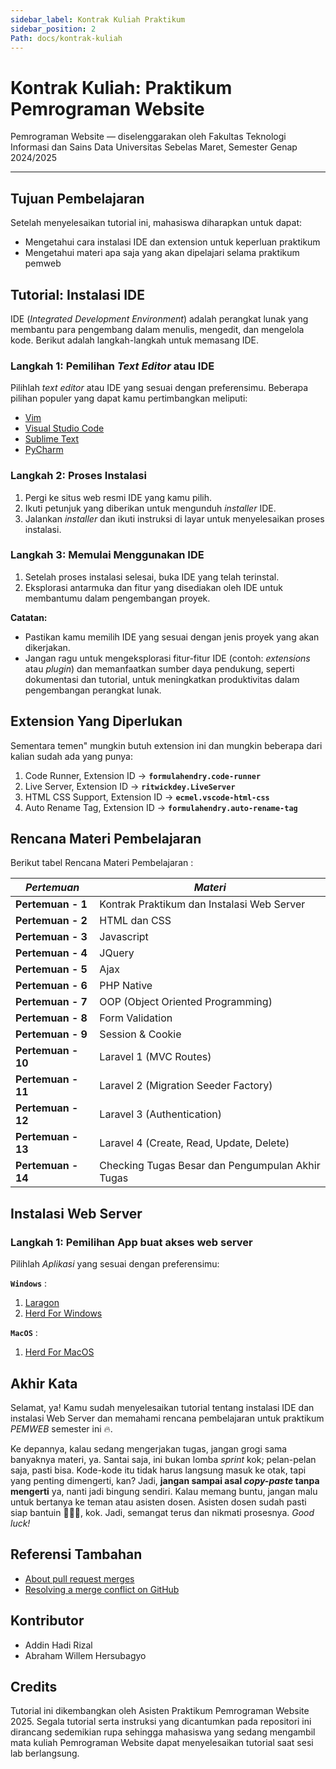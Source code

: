 ```yaml
---
sidebar_label: Kontrak Kuliah Praktikum
sidebar_position: 2
Path: docs/kontrak-kuliah
---
```


# Kontrak Kuliah: Praktikum Pemrograman Website

Pemrograman Website — diselenggarakan oleh Fakultas Teknologi Informasi dan Sains Data Universitas Sebelas Maret, Semester Genap 2024/2025

---

## Tujuan Pembelajaran

Setelah menyelesaikan tutorial ini, mahasiswa diharapkan untuk dapat:

- Mengetahui cara instalasi IDE dan extension untuk keperluan praktikum
- Mengetahui materi apa saja yang akan dipelajari selama praktikum pemweb

## Tutorial: Instalasi IDE

IDE (*Integrated Development Environment*) adalah perangkat lunak yang membantu para pengembang dalam menulis, mengedit, dan mengelola kode. Berikut adalah langkah-langkah untuk memasang IDE.

### Langkah 1: Pemilihan *Text Editor* atau IDE

Pilihlah *text editor* atau IDE yang sesuai dengan preferensimu. Beberapa pilihan populer yang dapat kamu pertimbangkan meliputi:

- [Vim](http://www.vim.org/download.php)
- [Visual Studio Code](https://code.visualstudio.com/)
- [Sublime Text](https://www.sublimetext.com/)
- [PyCharm](https://www.jetbrains.com/pycharm/)

### Langkah 2: Proses Instalasi

1. Pergi ke situs web resmi IDE yang kamu pilih.
2. Ikuti petunjuk yang diberikan untuk mengunduh *installer* IDE.
3. Jalankan *installer* dan ikuti instruksi di layar untuk menyelesaikan proses instalasi.

### Langkah 3: Memulai Menggunakan IDE

1. Setelah proses instalasi selesai, buka IDE yang telah terinstal.
2. Eksplorasi antarmuka dan fitur yang disediakan oleh IDE untuk membantumu dalam pengembangan proyek.

**Catatan:**

- Pastikan kamu memilih IDE yang sesuai dengan jenis proyek yang akan dikerjakan.
- Jangan ragu untuk mengeksplorasi fitur-fitur IDE (contoh: *extensions* atau *plugin*) dan memanfaatkan sumber daya pendukung, seperti dokumentasi dan tutorial, untuk meningkatkan produktivitas dalam pengembangan perangkat lunak.

## Extension Yang Diperlukan

Sementara temen" mungkin butuh extension ini dan mungkin beberapa dari kalian sudah ada yang punya:
1. Code Runner, Extension ID -> **`formulahendry.code-runner`**
2. Live Server, Extension ID -> **`ritwickdey.LiveServer`**
3. HTML CSS Support, Extension ID -> **`ecmel.vscode-html-css`**
4. Auto Rename Tag, Extension ID -> **`formulahendry.auto-rename-tag`**

## Rencana Materi Pembelajaran
Berikut tabel Rencana Materi Pembelajaran : 

| **_Pertemuan_**    | **_Materi_**  |
|--------------------|---------------|
| **Pertemuan - 1**  | Kontrak Praktikum dan Instalasi Web Server |
| **Pertemuan - 2**  | HTML dan CSS |
| **Pertemuan - 3**  | Javascript |
| **Pertemuan - 4**  | JQuery |
| **Pertemuan - 5**  | Ajax |
| **Pertemuan - 6**  | PHP Native |
| **Pertemuan - 7**  | OOP (Object Oriented Programming) |
| **Pertemuan - 8**  | Form Validation |
| **Pertemuan - 9**  | Session & Cookie |
| **Pertemuan - 10** | Laravel 1 (MVC Routes) |
| **Pertemuan - 11** | Laravel 2 (Migration Seeder Factory) |
| **Pertemuan - 12** | Laravel 3 (Authentication) |
| **Pertemuan - 13** | Laravel 4 (Create, Read, Update, Delete) |
| **Pertemuan - 14** | Checking Tugas Besar dan Pengumpulan Akhir Tugas |

## Instalasi Web Server

### Langkah 1: Pemilihan App buat akses web server

Pilihlah *Aplikasi* yang sesuai dengan preferensimu:

**`Windows`** : 
1. [Laragon](https://laragon.org)
2. [Herd For Windows](https://herd.laravel.com/windows) 

**`MacOS`** : 
1. [Herd For MacOS](https://herd.laravel.com)



## Akhir Kata

Selamat, ya! Kamu sudah menyelesaikan tutorial tentang instalasi IDE dan instalasi Web Server dan memahami rencana pembelajaran untuk praktikum *PEMWEB* semester ini 🔥.

Ke depannya, kalau sedang mengerjakan tugas, jangan grogi sama banyaknya materi, ya. Santai saja, ini bukan lomba *sprint* kok; pelan-pelan saja, pasti bisa. Kode-kode itu tidak harus langsung masuk ke otak, tapi yang penting dimengerti, kan? Jadi, **jangan sampai asal *copy-paste* tanpa mengerti** ya, nanti jadi bingung sendiri. Kalau memang buntu, jangan malu untuk bertanya ke teman atau asisten dosen. Asisten dosen sudah pasti siap bantuin 🥹🫶🏻, kok. Jadi, semangat terus dan nikmati prosesnya. *Good luck!*

## Referensi Tambahan

- [About pull request merges](https://docs.github.com/en/pull-requests/collaborating-with-pull-requests/incorporating-changes-from-a-pull-request/about-pull-request-merges)
- [Resolving a merge conflict on GitHub](https://docs.github.com/en/pull-requests/collaborating-with-pull-requests/addressing-merge-conflicts/resolving-a-merge-conflict-on-github)

## Kontributor

- Addin Hadi Rizal
- Abraham Willem Hersubagyo

## Credits

Tutorial ini dikembangkan oleh Asisten Praktikum Pemrograman Website 2025. Segala tutorial serta instruksi yang dicantumkan pada repositori ini dirancang sedemikian rupa sehingga mahasiswa yang sedang mengambil mata kuliah Pemrograman Website dapat menyelesaikan tutorial saat sesi lab berlangsung.

[GitHub]: https://github.com/